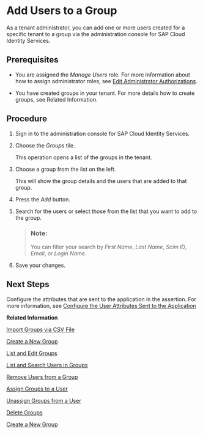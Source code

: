 <!-- loiod2e1a016846747c7ad0fcd23e2174989 -->

# Add Users to a Group

As a tenant administrator, you can add one or more users created for a specific tenant to a group via the administration console for SAP Cloud Identity Services.



## Prerequisites

-   You are assigned the *Manage Users* role. For more information about how to assign administrator roles, see [Edit Administrator Authorizations](edit-administrator-authorizations-86ee374.md).

-   You have created groups in your tenant. For more details how to create groups, see Related Information.




## Procedure

1.  Sign in to the administration console for SAP Cloud Identity Services.

2.  Choose the *Groups* tile.

    This operation opens a list of the groups in the tenant.

3.  Choose a group from the list on the left.

    This will show the group details and the users that are added to that group.

4.  Press the *Add* button.

5.  Search for the users or select those from the list that you want to add to the group.

    > ### Note:  
    > You can filter your search by *First Name*, *Last Name*, *Scim ID*, *Email*, or *Login Name*.

6.  Save your changes.




## Next Steps

Configure the attributes that are sent to the application in the assertion. For more information, see [Configure the User Attributes Sent to the Application](configure-the-user-attributes-sent-to-the-application-d361407.md)

**Related Information**  


[Import Groups via CSV File](import-groups-via-csv-file-daf96bd.md "As a tenant administrator, you can create new groups or update existing ones with the assiged users, via a CSV file upload.")

[Create a New Group](create-a-new-group-b1b638d.md "As a tenant administrator you can create new user groups in the tenant via the administration console for SAP Cloud Identity Services.")

[List and Edit Groups](list-and-edit-groups-5e8a55c.md "As a tenant administrator, you can list and edit information about the groups in a tenant in the administration console for SAP Cloud Identity Services.")

[List and Search Users in Groups](list-and-search-users-in-groups-4ac340a.md "As a tenant administrator, you can list and view information about the users in a group in a tenant in the administration console for SAP Cloud Identity Services.")

[Remove Users from a Group](remove-users-from-a-group-301fdb7.md "As a tenant administrator, you can remove one, more than one, or all users added to a group via the administration console for SAP Cloud Identity Services.")

[Assign Groups to a User](assign-groups-to-a-user-bfdeb9c.md "As a tenant administrator, you can assign one or more groups created for a specific tenant to a user via the administration console for SAP Cloud Identity Services.")

[Unassign Groups from a User](unassign-groups-from-a-user-4353735.md "As a tenant administrator, you can unassign one or more groups that are assigned to a user via the administration console for SAP Cloud Identity Services.")

[Delete Groups](delete-groups-9853912.md "As a tenant administrator, you can delete one or more groups in administration console for SAP Cloud Identity Services.")

[Create a New Group](create-a-new-group-b1b638d.md "As a tenant administrator you can create new user groups in the tenant via the administration console for SAP Cloud Identity Services.")

